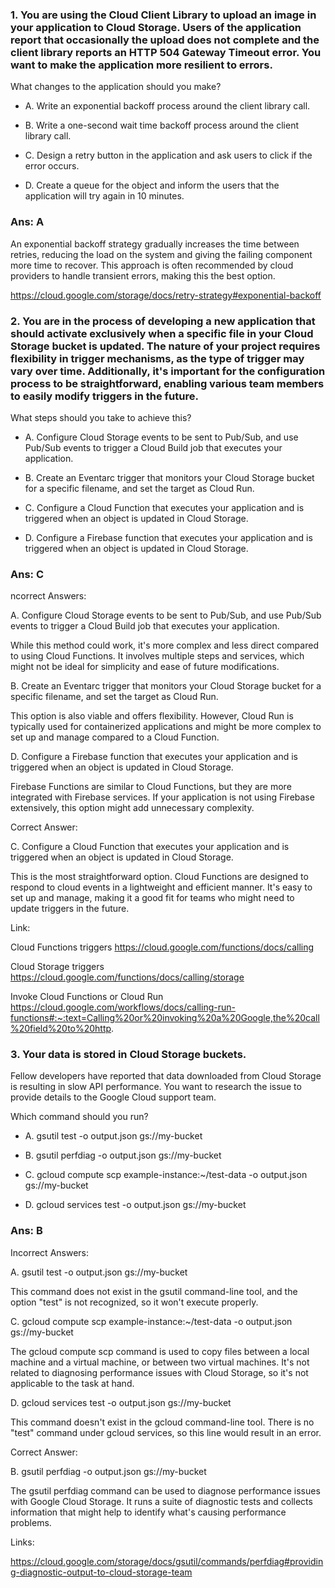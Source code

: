 ### 1. You are using the Cloud Client Library to upload an image in your application to Cloud Storage. Users of the application report that occasionally the upload does not complete and the client library reports an HTTP 504 Gateway Timeout error. You want to make the application more resilient to errors.

What changes to the application should you make?

- A. Write an exponential backoff process around the client library call.

- B. Write a one-second wait time backoff process around the client library call.

- C. Design a retry button in the application and ask users to click if the error occurs.

- D. Create a queue for the object and inform the users that the application will try again in 10 minutes.

### Ans: A

An exponential backoff strategy gradually increases the time between retries, reducing the load on the system and giving the failing component more time to recover. This approach is often recommended by cloud providers to handle transient errors, making this the best option.

https://cloud.google.com/storage/docs/retry-strategy#exponential-backoff

### 2. You are in the process of developing a new application that should activate exclusively when a specific file in your Cloud Storage bucket is updated. The nature of your project requires flexibility in trigger mechanisms, as the type of trigger may vary over time. Additionally, it's important for the configuration process to be straightforward, enabling various team members to easily modify triggers in the future.

What steps should you take to achieve this?

- A. Configure Cloud Storage events to be sent to Pub/Sub, and use Pub/Sub events to trigger a Cloud Build job that executes your application.

- B. Create an Eventarc trigger that monitors your Cloud Storage bucket for a specific filename, and set the target as Cloud Run.

- C. Configure a Cloud Function that executes your application and is triggered when an object is updated in Cloud Storage.

- D. Configure a Firebase function that executes your application and is triggered when an object is updated in Cloud Storage.

### Ans: C

ncorrect Answers:

A. Configure Cloud Storage events to be sent to Pub/Sub, and use Pub/Sub events to trigger a Cloud Build job that executes your application.

While this method could work, it's more complex and less direct compared to using Cloud Functions. It involves multiple steps and services, which might not be ideal for simplicity and ease of future modifications.

B. Create an Eventarc trigger that monitors your Cloud Storage bucket for a specific filename, and set the target as Cloud Run.

This option is also viable and offers flexibility. However, Cloud Run is typically used for containerized applications and might be more complex to set up and manage compared to a Cloud Function.

D. Configure a Firebase function that executes your application and is triggered when an object is updated in Cloud Storage.

Firebase Functions are similar to Cloud Functions, but they are more integrated with Firebase services. If your application is not using Firebase extensively, this option might add unnecessary complexity.



Correct Answer:

C. Configure a Cloud Function that executes your application and is triggered when an object is updated in Cloud Storage.

This is the most straightforward option. Cloud Functions are designed to respond to cloud events in a lightweight and efficient manner. It's easy to set up and manage, making it a good fit for teams who might need to update triggers in the future.



Link:

Cloud Functions triggers
https://cloud.google.com/functions/docs/calling

Cloud Storage triggers
https://cloud.google.com/functions/docs/calling/storage

Invoke Cloud Functions or Cloud Run
https://cloud.google.com/workflows/docs/calling-run-functions#:~:text=Calling%20or%20invoking%20a%20Google,the%20call%20field%20to%20http.


### 3. Your data is stored in Cloud Storage buckets.

Fellow developers have reported that data downloaded from Cloud Storage is resulting in slow API performance. You want to research the issue to provide details to the Google Cloud support team.

Which command should you run?

- A. gsutil test -o output.json gs://my-bucket

- B. gsutil perfdiag -o output.json gs://my-bucket

- C. gcloud compute scp example-instance:~/test-data -o output.json gs://my-bucket

- D. gcloud services test -o output.json gs://my-bucket

### Ans: B

Incorrect Answers:

A. gsutil test -o output.json gs://my-bucket

This command does not exist in the gsutil command-line tool, and the option "test" is not recognized, so it won't execute properly.

C. gcloud compute scp example-instance:~/test-data -o output.json gs://my-bucket

The gcloud compute scp command is used to copy files between a local machine and a virtual machine, or between two virtual machines. It's not related to diagnosing performance issues with Cloud Storage, so it's not applicable to the task at hand.

D. gcloud services test -o output.json gs://my-bucket

This command doesn't exist in the gcloud command-line tool. There is no "test" command under gcloud services, so this line would result in an error.



Correct Answer:

B. gsutil perfdiag -o output.json gs://my-bucket

The gsutil perfdiag command can be used to diagnose performance issues with Google Cloud Storage. It runs a suite of diagnostic tests and collects information that might help to identify what's causing performance problems.



Links:

https://cloud.google.com/storage/docs/gsutil/commands/perfdiag#providing-diagnostic-output-to-cloud-storage-team
